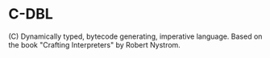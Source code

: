 # C-DBL
(C) Dynamically typed, bytecode generating, imperative language. Based on the book "Crafting Interpreters" by Robert Nystrom.
